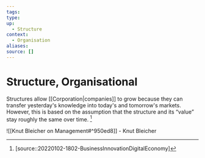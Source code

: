 ```yaml
---
tags:
type:
up:
  - Structure
context:
  - Organisation
aliases:
source: []
---
```


# Structure, Organisational

Structures allow [[Corporation|companies]] to grow because they can transfer yesterday's knowledge into today's and tomorrow's markets. However, this is based on the assumption that the structure and its “value” stay roughly the same over time. [^1]

![[Knut Bleicher on Management#^950ed8]] - Knut Bleicher

[^1]: [source::20220102-1802-BusinessInnovationDigitalEconomy]

